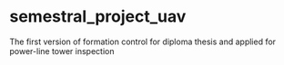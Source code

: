 # semestral_project_uav

The first version of formation control for diploma thesis and applied for power-line tower inspection
